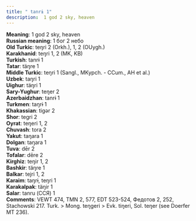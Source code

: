```yaml
---
title: " tanrɨ 1"
description:  1 god 2 sky, heaven
---
```


<strong>Meaning</strong>:  1 god 2 sky, heaven<br>
<strong>Russian meaning</strong>:  1 бог 2 небо<br>
<strong>Old Turkic</strong>:  teŋri 2 (Orkh.), 1, 2 (OUygh.)<br>
<strong>Karakhanid</strong>:  teŋri 1, 2 (MK, KB)<br>
<strong>Turkish</strong>:  tanrɨ 1<br>
<strong>Tatar</strong>:  täŋre 1<br>
<strong>Middle Turkic</strong>:  teŋri 1 (Sangl., MKypch. - CCum., AH et al.)<br>
<strong>Uzbek</strong>:  taŋri 1<br>
<strong>Uighur</strong>:  täŋri 1<br>
<strong>Sary-Yughur</strong>:  teŋer 2<br>
<strong>Azerbaidzhan</strong>:  tanrɨ 1<br>
<strong>Turkmen</strong>:  taŋrɨ 1<br>
<strong>Khakassian</strong>:  tigǝr 2<br>
<strong>Shor</strong>:  tegri 2<br>
<strong>Oyrat</strong>:  teŋeri 1, 2<br>
<strong>Chuvash</strong>:  tora 2<br>
<strong>Yakut</strong>:  taŋara 1<br>
<strong>Dolgan</strong>:  taŋara 1<br>
<strong>Tuva</strong>:  dēr 2<br>
<strong>Tofalar</strong>:  dēre 2<br>
<strong>Kirghiz</strong>:  teŋir 1, 2<br>
<strong>Bashkir</strong>:  täŋre 1<br>
<strong>Balkar</strong>:  tejri 1, 2<br>
<strong>Karaim</strong>:  taŋrɨ, teŋri 1<br>
<strong>Karakalpak</strong>:  täŋir 1<br>
<strong>Salar</strong>:  tanru (ССЯ) 1<br>
<strong>Comments</strong>:  VEWT 474, TMN 2, 577, EDT 523-524, Федотов 2, 252, Stachowski 217. Turk. > Mong. teŋgeri > Evk. tiŋeri, Sol. teŋer (see Doerfer MT 236).<br>


